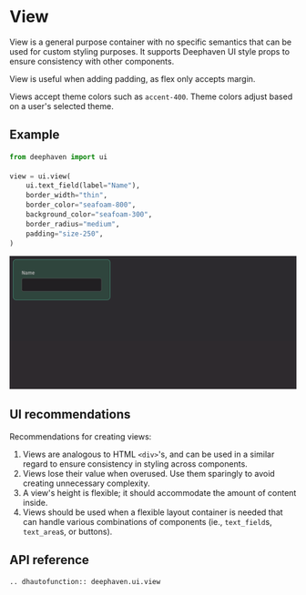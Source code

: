 # View

View is a general purpose container with no specific semantics that can be used for custom styling purposes. It supports Deephaven UI style props to ensure consistency with other components.

View is useful when adding padding, as flex only accepts margin.

Views accept theme colors such as `accent-400`. Theme colors adjust based on a user's selected theme.

## Example

```python
from deephaven import ui

view = ui.view(
    ui.text_field(label="Name"),
    border_width="thin",
    border_color="seafoam-800",
    background_color="seafoam-300",
    border_radius="medium",
    padding="size-250",
)
```

![View Basic Example](../_assets/view_basic.png)

## UI recommendations

Recommendations for creating views:

1. Views are analogous to HTML `<div>`'s, and can be used in a similar regard to ensure consistency in styling across components.
2. Views lose their value when overused. Use them sparingly to avoid creating unnecessary complexity.
3. A view's height is flexible; it should accommodate the amount of content inside.
4. Views should be used when a flexible layout container is needed that can handle various combinations of components (ie., `text_field`s, `text_area`s, or buttons).

## API reference

```{eval-rst}
.. dhautofunction:: deephaven.ui.view
```
